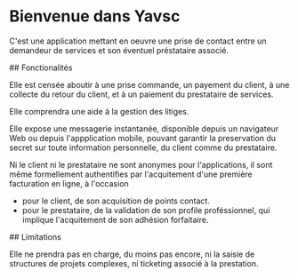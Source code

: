 # Bienvenue dans Yavsc

C'est une application mettant en oeuvre une prise de contact entre un demandeur de services et son éventuel préstataire associé.

## Fonctionalités

Elle est censée aboutir à une prise commande, 
un payement du client, à une collecte du retour du client, et à un paiement du prestataire de services.

Elle comprendra une aide à la gestion des litiges.

Elle expose une messagerie instantanée, disponible depuis 
un navigateur Web ou depuis l'appplication mobile,
pouvant garantir la preservation du secret sur toute information personnelle,
du client comme du prestataire.

Ni le client ni le prestataire ne sont anonymes pour l'applications, 
il sont même formellement authentifies par l'acquitement d'une première
facturation en ligne, à l'occasion
* pour le client, de son acquisition de points contact.
* pour le prestataire, de la validation de son profile proféssionnel, qui implique l'acquitement 
de son adhésion forfaitaire.

## Limitations

Elle ne prendra pas en charge, du moins pas encore, ni la saisie de structures de projets complexes, ni ticketing associé à la prestation.


